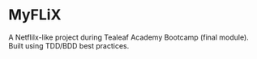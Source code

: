 # MyFLiX

A Netflilx-like project during Tealeaf Academy Bootcamp (final module). Built using TDD/BDD best practices.
